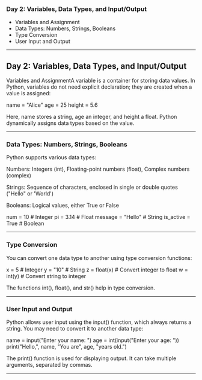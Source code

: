 ### Day 2: Variables, Data Types, and Input/Output
- Variables and Assignment
- Data Types: Numbers, Strings, Booleans
- Type Conversion
- User Input and Output
---
## Day 2: Variables, Data Types, and Input/Output

Variables and AssignmentA variable is a container for storing data values. In Python, variables do not need explicit declaration; they are created when a value is assigned:

name = "Alice"
age = 25
height = 5.6

Here, name stores a string, age an integer, and height a float. Python dynamically assigns data types based on the value.
***
### Data Types: Numbers, Strings, Booleans
Python supports various data types:

Numbers: Integers (int), Floating-point numbers (float), Complex numbers (complex)

Strings: Sequence of characters, enclosed in single or double quotes ("Hello" or 'World')

Booleans: Logical values, either True or False

num = 10    # Integer
pi = 3.14   # Float
message = "Hello"  # String
is_active = True  # Boolean
***
### Type Conversion
You can convert one data type to another using type conversion functions:

x = 5        # Integer
y = "10"     # String
z = float(x) # Convert integer to float
w = int(y)   # Convert string to integer

The functions int(), float(), and str() help in type conversion.
***
### User Input and Output
Python allows user input using the input() function, which always returns a string. You may need to convert it to another data type:

name = input("Enter your name: ")
age = int(input("Enter your age: "))
print("Hello,", name, "You are", age, "years old.")

The print() function is used for displaying output. It can take multiple arguments, separated by commas.
***
